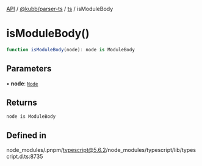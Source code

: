 [API](../../../../../packages.md) / [@kubb/parser-ts](../../../index.md) / [ts](../index.md) / isModuleBody

# isModuleBody()

```ts
function isModuleBody(node): node is ModuleBody
```

## Parameters

• **node**: [`Node`](../interfaces/Node.md)

## Returns

`node is ModuleBody`

## Defined in

node\_modules/.pnpm/typescript@5.6.2/node\_modules/typescript/lib/typescript.d.ts:8735
